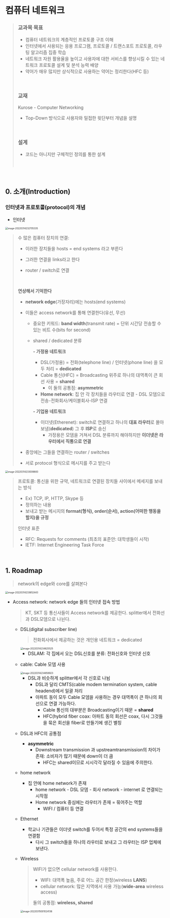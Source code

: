 # 컴퓨터 네트워크

>### 교과목 목표
>
>* 컴퓨터 네트워크의 계층적인 프로토콜 구조 이해
>* 인터넷에서 사용되는 응용 프로그램, 프로토콜 / 트랜스포트 프로토콜, 라우팅 알고리즘 집중 학습
>* 네트워크 자원 활용율을 높이고 사용자에 대한 서비스를 향상시킬 수 있는 네트워크 프로토콜 설계 및 분석 능력 배양
>* 약어가 매우 많지만 상식적으로 사용하는 약어는 정리한다(HFC 등)
>
>​          
>
>### 교재
>
>Kurose - Computer Networking
>
>* Top-Down 방식으로 사용자와 밀접한 윗단부터 개념을 설명
>
>​       
>
>### 설계
>
>* 코드는 아니지만 구체적인 정의를 통한 설계 
>
>  ​             

​             

## 0. 소개(Introduction)

### 인터넷과 프로토콜(protocol)의 개념

*  인터넷

  <img src="CS_roadmap.assets/image-20220314232705335.png" alt="image-20220314232705335" style="zoom: 50%;" />

  >수 많은 컴퓨터 장치의 연결: 
  >
  >* 이러한 장치들을 hosts = end systems 라고 부른다
  >
  >* 그러한 연결을 links라고 한다
  >* router / switch로 연결
  >
  >​        
  >
  >**연상해서 기억한다**
  >
  >* **network edge**(가장자리)에는 hosts(end systems)
  >
  >  * 이들은 access network를 통해 연결한다(유선, 무선)
  >
  >    * 중요한 키워드: **band width**(transmit rate) = 단위 시간당 전송할 수 있는 비트 수(bits for second)
  >
  >    * shared / dedicated 분류
  >
  >      **- 가정용 네트워크**
  >
  >      * DSL(가정용) = 전화(telephone line) / 인터넷(phone line) 을 모두 처리 = **dedicated**
  >      * Cable 통신(HFC) = Broadcasting 위주로 하나의 대역폭이 큰 회선 사용 = **shared**
  >        * 이 둘의 공통점: **asymmetric**
  >      * **Home network**: 집 안 각 장치들을 라우터로 연결 - DSL 모뎀으로 전송-전화회사/케이블회사-ISP 연결
  >
  >      **- 기업용 네트워크**
  >
  >      * 이더넷(Etherenet): switch로 연결하고 하나의 **대표 라우터**로 몰아보냄(**dedicated**) 그 후 **ISP**로 송신
  >        * 가정용은 모뎀을 거쳐서 DSL 분류까지 해야하지만 **이더넷은 라우터에서 직통으로 연결**
  >
  >* 중앙에는 그들을 연결하는 router / switches
  >
  >* 서로 protocol 형식으로 메시지를 주고 받는다

<img src="CS_roadmap.assets/image-20220314233006683.png" alt="image-20220314233006683" style="zoom: 50%;" />

>프로토콜: 통신을 위한 규약, 네트워크로 연결된 장치들 사이에서 메세지를 보내는 방식
>
>* Ex) TCP, IP, HTTP, Skype 등
>* 정의하는 내용
>  * 보내고 받는 메시지의 **format(형식), order(순서), action(어떠한 행동을 할지)을 규정**
>
>인터넷 표준
>
>* RFC: Requests for comments (최초의 표준안: 대학생들이 시작)
>* IETF: Internet Engineering Task Force

​            

## 1. Roadmap

> network의 edge와 core를 살펴본다

<img src="CS_roadmap.assets/image-20220314233652443.png" alt="image-20220314233652443" style="zoom:50%;" />

* Access network: network edge 들의 인터넷 접속 방법

  > KT, SKT 등 통신사들이 Access network를 제공한다. splitter에서 전화선과 DSL모뎀으로 나뉜다.

  * DSL(digital subscriber line)

    > 전화회사에서 제공하는 것은 개인용 네트워크 = dedicated 

    <img src="CS_roadmap.assets/image-20220314234625525.png" alt="image-20220314234625525" style="zoom:50%;" />

    * DSLAM: 각 집에서 오는 DSL신호를 분류: 전화신호와 인터넷 신호

  * cable: Cable 모뎀 사용

    <img src="CS_roadmap.assets/image-20220314234858923.png" alt="image-20220314234858923" style="zoom:50%;" />

    * DSL과 비슷하게 splitter에서 각 신호로 나뉨
      * DSL과 달리 CMTS(cable modem termination system, cable headend)에서 일괄 처리
      * 아파트 동이 모두 Cable 모뎀을 사용하는 경우 대역폭이 큰 하나의 회선으로 연결 가능하다.
        * Cable 통신의 대부분은 Broadcasting이기 때문 = **shared**
        * HFC(hybrid fiber coax: 아파트 동의 회선은 coax, 다시 그것들을 묶은 회선을 fiber로 만들기에 생긴 별칭

  * DSL과 HFC의 공통점

    * **asymmetric**
      * Downstream transmission 과 upstreamtransmission의 차이가 존재: 소비자가 많기 때문에 down이 더 큼
        * HFC는 shared이므로 시시각각 달라질 수 있음에 주의한다.

  * home network

    * 집 안에 home network가 존재
      * home network - DSL 모뎀 - 회사 network - internet 로 연결되는 시작점
      * Home network 중심에는 라우터가 존재 = 묶어주는 역할
        * WIFI / 컴퓨터 등 연결

  * Ethernet

    * 학교나 기관들은 이더넷 switch를 두어서 특정 공간의 end systems들을 연결함
      * 다시 그 switch들을 하나의 라우터로 보내고 그 라우터는 ISP 업체에 보낸다.

  * Wireless

    > WIFI가 없으면 cellular network를 사용한다.
    >
    > * WIFI: 대역폭 높음, 주로 어느 공간 한정(wireless **LANS**)
    > * cellular network: 많은 지역에서 사용 가능(**wide-area** wireless access)
    >
    > 둘의 공통점: **wireless, shared**

    <img src="CS_roadmap.assets/image-20220315001024136.png" alt="image-20220315001024136" style="zoom: 50%;" />